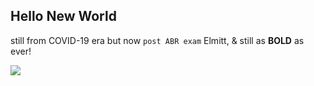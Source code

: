 ## Hello New World 

still from COVID-19 era but now `post ABR exam` Elmitt, & still as **BOLD** as ever!


![](https://i.imgur.com/Xv9KV4n.jpg)
